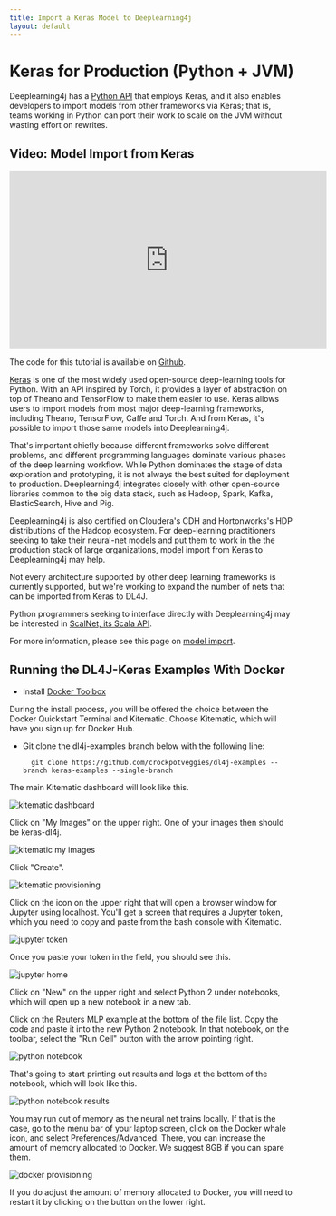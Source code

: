 ```yaml
---
title: Import a Keras Model to Deeplearning4j 
layout: default
---
```


# Keras for Production (Python + JVM)

Deeplearning4j has a [Python API](https://github.com/crockpotveggies/dl4j-examples/tree/keras-examples/dl4j-keras-examples) that employs Keras, and it also enables developers to import models from other frameworks via Keras; that is, teams working in Python can port their work to scale on the JVM without wasting effort on rewrites. 

## Video: Model Import from Keras

<iframe width="560" height="315" src="https://www.youtube.com/embed/bI1aR1Tj2DM" frameborder="0" allowfullscreen></iframe>

The code for this tutorial is available on [Github](https://gist.github.com/tomthetrainer/f6e073444286e5d97d976bd77292a064).

[Keras](keras.io) is one of the most widely used open-source deep-learning tools for Python. With an API inspired by Torch, it provides a layer of abstraction on top of Theano and TensorFlow to make them easier to use. Keras allows users to import models from most major deep-learning frameworks, including Theano, TensorFlow, Caffe and Torch. And from Keras, it's possible to import those same models into Deeplearning4j. 

That's important chiefly because different frameworks solve different problems, and different programming languages dominate various phases of the deep learning workflow. While Python dominates the stage of data exploration and prototyping, it is not always the best suited for deployment to production. Deeplearning4j integrates closely with other open-source libraries common to the big data stack, such as Hadoop, Spark, Kafka, ElasticSearch, Hive and Pig. 

Deeplearning4j is also certified on Cloudera's CDH and Hortonworks's HDP distributions of the Hadoop ecosystem. For deep-learning practitioners seeking to take their neural-net models and put them to work in the the production stack of large organizations, model import from Keras to Deeplearning4j may help. 

Not every architecture supported by other deep learning frameworks is currently supported, but we're working to expand the number of nets that can be imported from Keras to DL4J. 

Python programmers seeking to interface directly with Deeplearning4j may be interested in [ScalNet, its Scala API](https://github.com/deeplearning4j/scalnet).

For more information, please see this page on [model import](https://deeplearning4j.org/model-import-keras).

## Running the DL4J-Keras Examples With Docker

* Install [Docker Toolbox](https://www.docker.com/products/docker-toolbox)

During the install process, you will be offered the choice between the Docker Quickstart Terminal and Kitematic. Choose Kitematic, which will have you sign up for Docker Hub. 

* Git clone the dl4j-examples branch below with the following line:


        git clone https://github.com/crockpotveggies/dl4j-examples --branch keras-examples --single-branch

The main Kitematic dashboard will look like this. 

![kitematic dashboard](./img/kitematic-dashboard.png)

Click on "My Images" on the upper right. One of your images then should be keras-dl4j.

![kitematic my images](./img/kitematic-my-images.png)

Click "Create". 

![kitematic provisioning](./img/kitematic-provisioning.jpg)

Click on the icon on the upper right that will open a browser window for Jupyter using localhost. You'll get a screen that requires a Jupyter token, which you need to copy and paste from the bash console with Kitematic.

![jupyter token](./img/jupyter-token.png)

Once you paste your token in the field, you should see this. 

![jupyter home](./img/jupyter-home.jpg)

Click on "New" on the upper right and select Python 2 under notebooks, which will open up a new notebook in a new tab. 

Click on the Reuters MLP example at the bottom of the file list. Copy the code and paste it into the new Python 2 notebook. In that notebook, on the toolbar, select the "Run Cell" button with the arrow pointing right.

![python notebook](./img/python-notebook.png)

That's going to start printing out results and logs at the bottom of the notebook, which will look like this.

![python notebook results](./img/python-notebook-results.png)

You may run out of memory as the neural net trains locally. If that is the case, go to the menu bar of your laptop screen, click on the Docker whale icon, and select Preferences/Advanced. There, you can increase the amount of memory allocated to Docker. We suggest 8GB if you can spare them. 

![docker provisioning](./img/docker-provisioning.jpg)

If you do adjust the amount of memory allocated to Docker, you will need to restart it by clicking on the button on the lower right.
